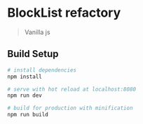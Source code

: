 # BlockList refactory

> Vanilla js

## Build Setup

``` bash
# install dependencies
npm install

# serve with hot reload at localhost:8080
npm run dev

# build for production with minification
npm run build
```
